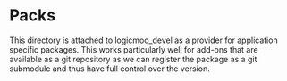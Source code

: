 # Packs

This directory is attached  to  logicmoo_devel   as  a  provider  for application
specific packages. This works particularly  well   for  add-ons that are
available as a git repository as we can   register  the package as a git
submodule and thus have full control over the version.
